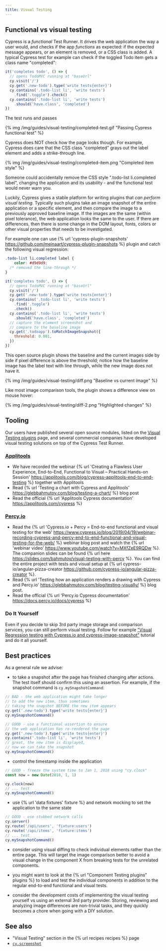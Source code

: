 ```yaml
---
title: Visual Testing
---
```


## Functional vs visual testing

Cypress is a _functional_ Test Runner. It drives the web application the way a user would, and checks if the app _functions_ as expected: if the expected message appears, or an element is removed, or a CSS class is added. A typical Cypress test for example can check if the toggled Todo item gets a class name "completed":

```js
it('completes todo', () => {
  // opens TodoMVC running at "baseUrl"
  cy.visit('/')
  cy.get('.new-todo').type('write tests{enter}')
  cy.contains('.todo-list li', 'write tests')
    .find('.toggle').check()
  cy.contains('.todo-list li', 'write tests')
    .should('have.class', 'completed')
})
```

The test runs and passes

{% img /img/guides/visual-testing/completed-test.gif "Passing Cypress functional test" %}

Cypress does NOT check how the page looks though. For example, Cypress does care that the CSS class "completed" grays out the label element and adds a strike-through line.

{% img /img/guides/visual-testing/completed-item.png "Completed item style" %}

Someone could accidentally remove the CSS style ".todo-list li.completed label", changing the application and its usability - and the functional test would never warn you.

Luckily, Cypress gives a stable platform for writing plugins that _can perform visual testing_. Typically such plugins take an image snapshot of the entire application or a specific element, and then compare the image to a previously approved baseline image. If the images are the same (within pixel tolerance), the web application looks the same to the user. If there are differences, then there is some change in the DOM layout, fonts, colors or other visual properties that needs to be investigated.

For example one can use {% url 'cypress-plugin-snapshots' https://github.com/meinaart/cypress-plugin-snapshots %} plugin and catch the following visual regression:

```css
.todo-list li.completed label {
	color: #d9d9d9;
  /* removed the line-through */
}
```

```js
it('completes todo', () => {
  // opens TodoMVC running at "baseUrl"
  cy.visit('/')
  cy.get('.new-todo').type('write tests{enter}')
  cy.contains('.todo-list li', 'write tests')
    .find('.toggle')
    .check()
  cy.contains('.todo-list li', 'write tests')
    .should('have.class', 'completed')
  // capture the element screenshot and
  // compare to the baseline image
  cy.get('.todoapp').toMatchImageSnapshot({
    threshold: 0.001,
  })
})
```

This open source plugin shows the baseline and the current images side by side if pixel difference is above the threshold; notice how the baseline image has the label text with line through, while the new image does not have it.

{% img /img/guides/visual-testing/diff.png "Baseline vs current image" %}

Like most image comparison tools, the plugin shows a difference view on mouse hover:

{% img /img/guides/visual-testing/diff-2.png "Highlighted changes" %}

## Tooling

Our users have published several open source modules, listed on the [Visual Testing plugins](https://on.cypress.io/plugins#visual-testing) page, and several commercial companies have developed visual testing solutions on top of the Cypress Test Runner.

### [Applitools](https://applitools.com/)

- We have recorded the webinar {% url 'Creating a Flawless User Experience, End-to-End, Functional to Visual – Practical Hands-on Session' https://applitools.com/blog/cypress-applitools-end-to-end-testing %} together with Applitools
- Read {% url 'Testing a chart with Cypress and Applitools' https://glebbahmutov.com/blog/testing-a-chart/ %} blog post
- Read the official {% url 'Applitools Cypress documentation' https://applitools.com/cypress %}

### [Percy.io](https://percy.io)

- Read the {% url 'Cypress.io + Percy = End-to-end functional and visual testing for the web' https://www.cypress.io/blog/2019/04/19/webinar-recording-cypress-and-percy-end-to-end-functional-and-visual-testing-for-the-web/ %} webinar blog post and watch the {% url 'webinar video' https://www.youtube.com/watch?v=MXfZeE9RQDw %}. The companion slides can be found {% url here https://slides.com/bahmutov/visual-testing-with-percy %}. You can find the entire project with tests and visual setup at {% url cypress-io/angular-pizza-creator https://github.com/cypress-io/angular-pizza-creator %}.
- Read {% url 'Testing how an application renders a drawing with Cypress and Percy.io' https://glebbahmutov.com/blog/testing-visually/ %} blog post.
- Read the official {% url 'Percy.io Cypress documentation' https://docs.percy.io/docs/cypress %}

### Do It Yourself

Even if you decide to skip 3rd party image storage and comparison services, you can still perform visual testing. Follow for example ["Visual Regression testing with Cypress.io and cypress-image-snapshot"](https://medium.com/norwich-node-user-group/visual-regression-testing-with-cypress-io-and-cypress-image-snapshot-99c520ccc595) tutorial and do it all yourself.

## Best practices

As a general rule we advise:

- to take a snapshot after the page has finished changing after actions. The test itself should confirm this using an assertion. For example, if the snapshot command is `cy.mySnapshotCommand`:

```js
// BAD - the web application might take longer
// to add the new item, thus sometimes
// taking the snapshot BEFORE the new item appears
cy.get('.new-todo').type('write tests{enter}')
cy.mySnapshotCommand()

// GOOD - use a functional assertion to ensure
// the web application has re-rendered the page
cy.get('.new-todo').type('write tests{enter}')
cy.contains('.todo-list li', 'write tests')
// great, the new item is displayed,
// now we can take the snapshot
cy.mySnapshotCommand()
```

- control the timestamp inside the application

```js
// GOOD - freeze the system time to Jan 1, 2018 using "cy.clock"
const now = new Date(2018, 1, 1)

cy.clock(now)
// ... test
cy.mySnapshotCommand()
```

- use {% url 'data fixtures' fixture %} and network mocking to set the application to the same state

```js
// GOOD - use stubbed network calls
cy.server()
cy.route('/api/users', 'fixture:users')
cy.route('/api/items', 'fixture:items')
// ... test
cy.mySnapshotCommand()
```

- consider using visual diffing to check individual elements rather than the entire page. This will target the image comparison better to avoid a visual change in the component X from breaking tests for the unrelated components.

- you might want to look at the {% url "Component Testing plugins" plugins %} to load and test the individual components in addition to the regular end-to-end functional and visual tests.

- consider the development costs of implementing the visual testing yourself vs using an external 3rd party provider. Storing, reviewing and analyzing image differences are non-trivial tasks, and they quickly becomes a chore when going with a DIY solution.

## See also

- "Visual Testing" section in the {% url recipes recipes %} page
- [`cy.screenshot`](https://on.cypress.io/screenshot)
